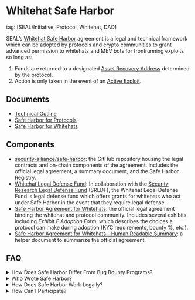 # Whitehat Safe Harbor

tag: [SEAL/Initiative, Protocol, Whitehat, DAO]

SEAL’s [Whitehat Safe Harbor](https://github.com/security-alliance/safe-harbor) agreement is a legal and technical framework which can be adopted by protocols and crypto communities to grant advanced permission to whitehats and MEV bots for frontrunning exploits so long as:

1. Funds are returned to a designated [Asset Recovery Address](./key-terms.md#asset-recovery-address) determined by the protocol.
2. Action is only taken in the event of an [Active Exploit](./key-terms.md#active-exploit).

## Documents

- [Technical Outline](https://github.com/security-alliance/safe-harbor)
- [Safe Harbor for Protocols](./protocol.md)
- [Safe Harbor for Whitehats](./whitehat.md)

## Components

- [security-alliance/safe-harbor](https://github.com/security-alliance/safe-harbor): the GitHub repository housing the legal contracts and on-chain components of the agreement. Includes the official legal agreement, a summary document, and the Safe Harbor Registry.
- [Whitehat Legal Defense Fund](https://www.notion.so/Introducing-the-First-Legal-Defense-Fund-to-Support-Crypto-Whitehats-e6792614a5b34c9f9f3f529caf975750?pvs=21): In collaboration with the [Security Research Legal Defense Fund](https://www.securityresearchlegaldefensefund.org/) (SRLDF), the Whitehat Legal Defense Fund is legal defense fund which offers grants for whitehats who act under Safe Harbor in the event that they require legal defense.
- [Safe Harbor Agreement for Whitehats](https://docs.google.com/document/d/1paLegm9iehuCub-If9LPndTAISvT8meSdG8OvAk2VLY): the official legal agreement binding the whitehat and protocol community. Includes several exhibits, including _Exhibit F Adoption Form_, which describes the choices a protocol can make during adoption (KYC requirements, bounty %, etc.).
- [Safe Harbor Agreement for Whitehats - Human Readable Summary](https://docs.google.com/document/d/1sTpU37r8JPEAsxG3Y-Rf0pWMOEumTc2_QijZbSpSRW0/edit?usp=sharing): a helper document to summarize the official agreement.

## FAQ

<details>
<summary>How Does Safe Harbor Differ From Bug Bounty Programs?</summary>

In bug bounty programs, whitehats identify and report security vulnerabilities that are not yet publicly known. This allows for a more controlled response, as the information is initially shared with a limited audience, reducing immediate risk.

With the Safe Harbor Initiative, whitehat intervention is permitted only after an exploit has been attempted by a separate malicious actor. This scenario requires a more immediate and urgent response. The Safe Harbor agreement pre-emptively grants whitehats the authorization to act in these circumstances, ensuring that they can address immediate threats without the delay of communicating with the protocol.

</details>

<details>
<summary>Who Wrote Safe Harbor?</summary>

The current proposal was written by lawyers and security researchers specialized in cybersecurity incident response, web3, and global disclosure laws.

The legal contract was written by web3 law firm Piper Alderman, white shoe firm Debevoise & Plimpton, and LexPunk Community legal. In addition, general support was received from the in-house legal counsel at many of the world’s largest crypto funds and projects.

</details>

<details>
<summary>How Does Safe Harbor Work Legally?</summary>

The contract is triggered only when a blackhat attacks a protocol or a systemic breach is discovered. At that point, a separate whitehat (unaffiliated with the attacker) can attempt to save the assets being stolen by using similar hacking methods.

The contract activates through the action of the whitehat, but is not binding unless both of the following happens:

1. The protocol community has given the whitehat authorization to attempt to hack the affected protocol in advance via adoption of Safe Harbor.
2. The whitehat demonstrates via their actions and delivery of assets to the return address  that they are competent.

The whitehat succeeds once they return any assets recovered to a safety address. In return, they receive a reward and protection against lawsuits from the other parties to the contract.

If the whitehat doesn’t succeed, they don’t receive a reward or legal protection because in this case, it’s impossible for the protocol community to distinguish between incompetence and malice.

</details>

<details>
<summary>How Can I Participate?</summary>

For protocols or DAOs to participate in Safe Harbor, they can adopt Safe Harbor and register all assets under scope. This involves adopting the Safe Harbor agreement, publicly announcing their adoption, and selecting adoption details such as bounty terms, assets under scope, and an asset recovery address. Once a protocol has adopted safe harbor, in the event of an active exploit, whitehats will be allowed to intervene and attempt to save protocol funds.

For whitehats to participate in Safe Harbor, they must have sufficient experience in blockchain security to perform the rescue competently. While there is no formal standard, they should have some background experience in software engineering, security, and/or blockchain auditing. They must also be free from OFAC sanctions and not involved in legal issues related to any other blockchain exploits.

For more details you can review [Safe Harbor for Protocols](./protocol.md) and [Safe Harbor for Whitehats](./whitehat.md).

</details>

<!--Keeping this here for easy copy/paste
<details>
<summary></summary>
</details>
-->
